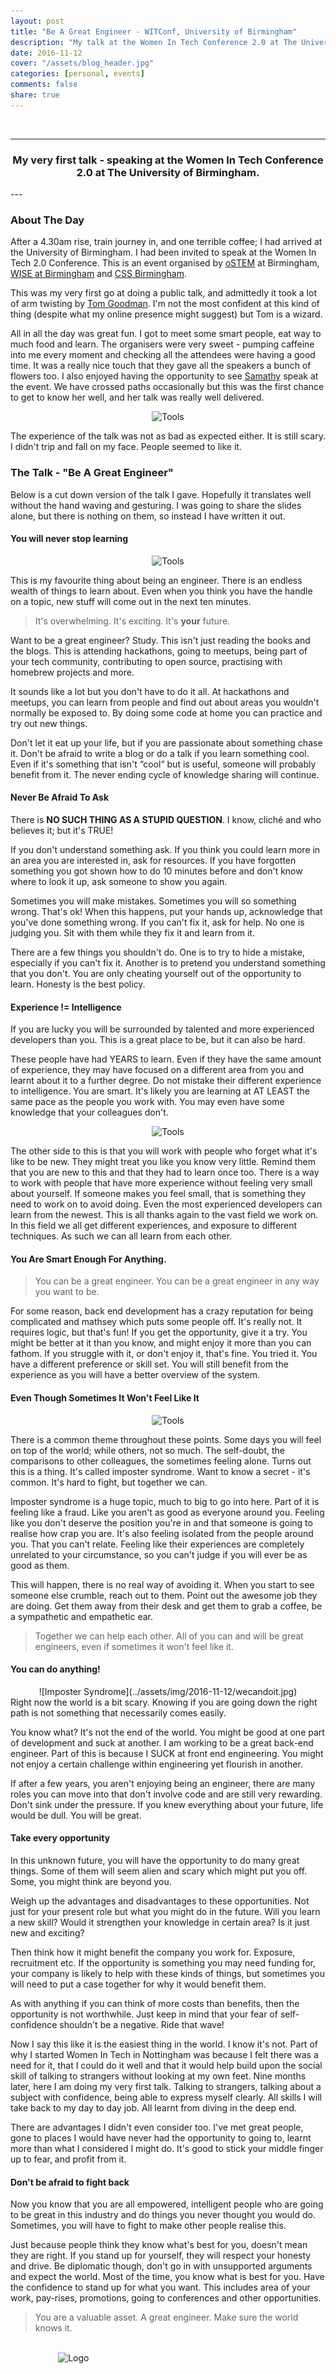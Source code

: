 ```yaml
---
layout: post
title: "Be A Great Engineer - WITConf, University of Birmingham"
description: "My talk at the Women In Tech Conference 2.0 at The University of Birmingham"
date: 2016-11-12
cover: "/assets/blog_header.jpg"
categories: [personal, events]
comments: false
share: true
---
```


<br/>

----
<center>
<h3>My very first talk - speaking at the Women In Tech Conference 2.0 at The University of Birmingham.</h3>
</center>
--- 
<br/>

### About The Day
 
After a 4.30am rise, train journey in, and one terrible coffee; I had arrived at the University of Birmingham.
I had been invited to speak at the Women In Tech 2.0 Conference. This is an event organised by [oSTEM](https://twitter.com/oSTEM_bham) at Birmingham,
[WISE at Birmingham](https://twitter.com/WISEatUoB) and [CSS Birmingham](https://twitter.com/CSSBham).

This was my very first go at doing a public talk, and admittedly it took a lot of arm twisting by [Tom Goodman](https://twitter.com/TauOmicronMu). I'm not the most confident at this kind of thing (despite what my online presence might suggest)
 but Tom is a wizard.

 All in all the day was great fun. I got to meet some smart people, eat way to much food and learn. The organisers were
 very sweet - pumping caffeine into me every moment and checking all the attendees were having a good time. It 
 was a really nice touch that they gave all the speakers a bunch of flowers too. I also enjoyed 
 having the opportunity to see [Samathy](https://twitter.com/Samathy_Barratt) speak at the event. We have crossed paths occasionally
 but this was the first chance to get to know her well, and her talk was really well delivered.

<div style="text-align:center; width:80%; margin-left: 10%;" markdown="1">
<img src="{{site.baseurl}}/assets/img/2016-11-12/speakers.jpg" alt="Tools">
</div>

 The experience of the talk was not as bad as expected either. It is still scary. I didn't trip and fall on my face. People 
 seemed to like it.

### The Talk - "Be A Great Engineer"

Below is a cut down version of the talk I gave. Hopefully it translates well without the hand waving and gesturing.
I was going to share the slides alone, but there is nothing on them, so instead I have written it out.

#### You will never stop learning

<div style="text-align:center; width:80%; margin-left: 10%;" markdown="1">
<img src="{{site.baseurl}}/assets/img/2016-11-12/learning_slide.jpg" alt="Tools">
</div>

This is my favourite thing about being an engineer. There is an endless wealth of things to learn about. Even when you think you have the handle on a topic, new stuff will come out in the next ten minutes. 

> It's overwhelming. It's exciting. It's **your** future. 

Want to be a great engineer? Study. This isn't just reading the books and the blogs. This is attending hackathons, going to meetups, being part of your tech community, contributing to open source, practising with homebrew projects and more. 

It sounds like a lot but you don't have to do it all. At hackathons and meetups, you can learn from people and find out about areas you wouldn't normally be exposed to. By doing some code at home you can practice and try out new things. 

Don't let it eat up your life, but if you are passionate about something chase it. Don't be afraid to write a blog or do a talk if you learn something cool. Even if it's something that isn't “cool” but is useful, someone will probably benefit from it. The never ending cycle of knowledge sharing will continue.

#### Never Be Afraid To Ask
There is **NO SUCH THING AS A STUPID QUESTION**.  I know, cliché and who believes it; but it's TRUE!

If you don't understand something ask. If you think you could learn more in an area you are interested in, ask for resources. If you have forgotten something you got shown how to do 10 minutes before and don't know where to look it up, ask someone to show you again.

Sometimes you will make mistakes. Sometimes you will so something wrong. That's ok! When this happens, put your hands up, acknowledge that you've done something wrong. If you can't fix it, ask for help. No one is judging you. Sit with them while they fix it and learn from it.

There are a few things you shouldn't do. One is to try to hide a mistake, especially if you can't fix it.  Another is to pretend you understand something that you don't. You are only cheating yourself out of the opportunity to learn. Honesty is the best policy. 

#### Experience != Intelligence
If you are lucky you will be surrounded by talented and more experienced developers than you. This is a great place to be, but it can also be hard.

These people have had YEARS to learn. Even if they have the same amount of experience, they may have focused on a different area from you and learnt about it to a further degree. Do not mistake their different experience to intelligence. You are smart. It's likely you are learning at AT LEAST the same pace as the people you work with. You may even have some knowledge that your colleagues don't.

<div style="text-align:center; width:80%; margin-left: 10%;" markdown="1">
<img src="{{site.baseurl}}/assets/img/2016-11-12/Imposter.jpg" alt="Tools">
</div>

The other side to this is that you will work with people who forget what it's like to be new. They might treat you like you know very little. Remind them that you are new to this and that they had to learn once too. There is a way to work with people that have more experience without feeling very small about yourself. If someone makes you feel small, that is something they need to work on to avoid doing. Even the most experienced developers can learn from the newest. This is all thanks again to the vast field we work on. In this field we all get different experiences, and exposure to different techniques. As such we can all learn from each other.

#### You Are Smart Enough For Anything.

> You can be a great engineer. You can be a great engineer in any way you want to be. 

For some reason, back end development has a crazy reputation for being complicated and mathsey which puts some people off. It's really not. It requires logic, but that's fun! If you get the opportunity, give it a try. You might be better at it than you know, and might enjoy it more than you can fathom. If you struggle with it, or don't enjoy it, that's fine. You tried it. You have a different preference or skill set. You will still benefit from the experience as you will have a better overview of the system.

#### Even Though Sometimes It Won't Feel Like It

<div style="text-align:center; width:80%; margin-left: 10%;" markdown="1">
<img src="{{site.baseurl}}/assets/img/2016-11-12/horo.jpg" alt="Tools">
</div>

There is a common theme throughout these points. Some days you will feel on top of the world; while others, not so much. The self-doubt, the comparisons to other colleagues, the sometimes feeling alone. Turns out this is a thing. It's called imposter syndrome. Want to know a secret - it's common. It's hard to fight, but together we can.

Imposter syndrome is a huge topic, much to big to go into here. Part of it is feeling like a fraud. Like you aren't as good as everyone around you. Feeling like you don't deserve the position you're in and that someone is going to realise how crap you are. It's also feeling isolated from the people around you. That you can't relate. Feeling like their experiences are completely unrelated to your circumstance, so you can't judge if you will ever be as good as them. 

This will happen, there is no real way of avoiding it. When you start to see someone else crumble, reach out to them. Point out the awesome job they are doing. Get them away from their desk and get them to grab a coffee, be a sympathetic and empathetic ear.

> Together we can help each other. All of you can and will be great engineers, even if sometimes it won't feel like it. 

#### You can do anything!

<div style="text-align:center" markdown="1">
![Imposter Syndrome](../assets/img/2016-11-12/wecandoit.jpg)
</div>
Right now the world is a bit scary. Knowing if you are going down the right path is not something that necessarily comes easily.

You know what? It's not the end of the world. You might be good at one part of development and suck at another. I am working to be a great back-end engineer. Part of this is because I SUCK at front end engineering. You might not enjoy a certain challenge within engineering yet flourish in another.

If after a few years, you aren't enjoying being an engineer, there are many roles you can move into that don't involve code and are still very rewarding. Don't sink under the pressure. If you knew everything about your future, life would be dull. You will be great. 

#### Take every opportunity

In this unknown future, you will have the opportunity to do many great things. Some of them will seem alien and scary which might put you off. Some, you might think are beyond you.

Weigh up the advantages and disadvantages to these opportunities. Not just for your present role but what you might do in the future. Will you learn a new skill? Would it strengthen your knowledge in certain area? Is it just new and exciting?

Then think how it might benefit the company you work for. Exposure, recruitment etc. If the opportunity is something you may need funding for, your company is likely to help with these kinds of things, but sometimes you will need to put a case together for why it would benefit them.

As with anything if you can think of more costs than benefits, then the opportunity is not worthwhile. Just keep in mind that your fear of self-confidence shouldn't be a negative. Ride that wave!

Now I say this like it is the easiest thing in the world. I know it's not. Part of why I started Women In Tech in Nottingham was because I felt there was a need for it, that I could do it well and that it would help build upon the social skill of talking to strangers without looking at my own feet. Nine months later, here I am doing my very first talk. Talking to strangers, talking about a subject with confidence, being able to express myself clearly. All skills I will take back to my day to day job. All learnt from diving in the deep end. 

There are advantages I didn't even consider too. I've met great people, gone to places I would have never had the opportunity to going to, learnt more than what I considered I might do. It's good to stick your middle finger up to fear, and profit from it.

#### Don't be afraid to fight back

Now you know that you are all empowered, intelligent people who are going to be great in this industry and do things you never thought you would do. Sometimes, you will have to fight to make other people realise this.

Just because people think they know what's best for you, doesn't mean they are right. If you  stand up for yourself, they will respect your honesty and drive. Be diplomatic though, don't go in with unsupported arguments and expect the world. Most of the time, you know what is best for you. Have the confidence to stand up for what you want. This includes area of your work, pay-rises, promotions, going to conferences and other opportunities. 

> You are a valuable asset. A great engineer. Make sure the world knows it.


<br/>
<div style="text-align:center; width:20%; margin-left: 10%;" markdown="1">
<img src="{{site.baseurl}}/assets/img/logo.png" alt="Logo">
</div>